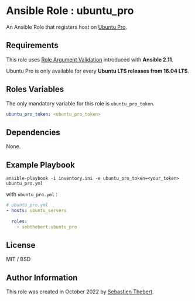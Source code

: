 # Ansible Role : ubuntu_pro

An Ansible Role that registers host on [Ubuntu Pro](https://ubuntu.com/pro).

## Requirements

This role uses [Role Argument Validation](https://docs.ansible.com/ansible/latest/user_guide/playbooks_reuse_roles.html#role-argument-validation) introduced with **Ansible 2.11**.

Ubuntu Pro is only available for every **Ubuntu LTS releases from 16.04 LTS**.

## Roles Variables

The only mandatory variable for this role is `ubuntu_pro_token`.

```yaml
ubuntu_pro_token: <ubuntu_pro_token>
```

## Dependencies

None.

## Example Playbook

`ansible-playbook -i inventory.ini -e ubuntu_pro_token=<your_token> ubuntu_pro.yml` 

with `ubuntu_pro.yml` :

```yaml
# ubuntu_pro.yml
- hosts: ubuntu_servers
  
  roles:
    - sebthebert.ubuntu_pro

```

## License

MIT / BSD

## Author Information

This role was created in October 2022 by [Sebastien Thebert](https://github.com/sebthebert).